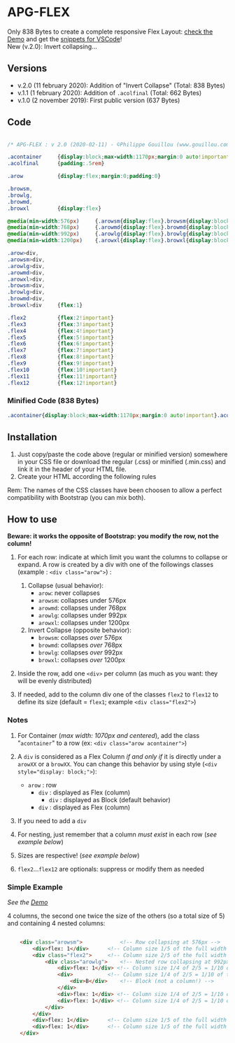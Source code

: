 # APG-FLEX 

Only 838 Bytes to create a complete responsive Flex Layout: [check the Demo](http://gouillou.com/scripts/apg-flex-demo.html) and get the [snippets for VSCode](http://gouillou.com/scripts/apg-flex-snippets.html)!  
New (v.2.0): Invert collapsing...

## Versions 

- v.2.0 (11 february 2020): Addition of "Invert Collapse" (Total: 838 Bytes)  
- v.1.1 (1 february 2020): Addition of `.acolfinal` (Total: 662 Bytes)  
- v.1.0 (2 november 2019): First public version (637 Bytes) 

## Code 

```css 

/* APG-FLEX : v 2.0 (2020-02-11) - ©Philippe Gouillou (www.gouillou.com) - LGPL 3 */

.acontainer		{display:block;max-width:1170px;margin:0 auto!important}
.acolfinal		{padding:.5rem}

.arow 			{display:flex;margin:0;padding:0}

.browsm,
.browlg,
.browmd,
.browxl 		{display:flex}

@media(min-width:576px) 	{.arowsm{display:flex}.browsm{display:block}}
@media(min-width:768px) 	{.arowmd{display:flex}.browmd{display:block}}
@media(min-width:992px) 	{.arowlg{display:flex}.browlg{display:block}}
@media(min-width:1200px)	{.arowxl{display:flex}.browxl{display:block}}

.arow>div,
.arowsm>div,
.arowlg>div,
.arowmd>div,
.arowxl>div,
.browsm>div,
.browlg>div,
.browmd>div,
.browxl>div	    {flex:1}

.flex2 			{flex:2!important}
.flex3 			{flex:3!important}
.flex4 			{flex:4!important}
.flex5 			{flex:5!important}
.flex6 			{flex:6!important}
.flex7 			{flex:7!important}
.flex8 			{flex:8!important}
.flex9 			{flex:9!important}
.flex10 		{flex:10!important}
.flex11 		{flex:11!important}
.flex12 		{flex:12!important}

``` 

### Minified Code (838 Bytes) 

```css  
.acontainer{display:block;max-width:1170px;margin:0 auto!important}.acolfinal{padding:.5rem}.arow{display:flex;margin:0;padding:0}.browlg,.browmd,.browsm,.browxl{display:flex}@media(min-width:576px){.arowsm{display:flex}.browsm{display:block}}@media(min-width:768px){.arowmd{display:flex}.browmd{display:block}}@media(min-width:992px){.arowlg{display:flex}.browlg{display:block}}@media(min-width:1200px){.arowxl{display:flex}.browxl{display:block}}.arow>div,.arowlg>div,.arowmd>div,.arowsm>div,.arowxl>div,.browlg>div,.browmd>div,.browsm>div,.browxl>div{flex:1}.flex2{flex:2!important}.flex3{flex:3!important}.flex4{flex:4!important}.flex5{flex:5!important}.flex6{flex:6!important}.flex7{flex:7!important}.flex8{flex:8!important}.flex9{flex:9!important}.flex10{flex:10!important}.flex11{flex:11!important}.flex12{flex:12!important}  
``` 

## Installation 

1. Just copy/paste the code above (regular or minified version) somewhere in your CSS file or download the regular (.css) or minified (.min.css) and link it in the header of your HTML file.  
2. Create your HTML according the following rules 

Rem: The names of the CSS classes have been choosen to allow a perfect compatibility with Bootstrap (you can mix both). 

## How to use 

**Beware: it works the opposite of Bootstrap: you modify the row, not the column!** 

1. For each row: indicate at which limit you want the columns to collapse or expand. A row is created by a div with one of the followings classes (example : `<div class="arow">`) : 
	1. Collapse (usual behavior): 
		- `arow`: never collapses  
		- `arowsm`: collapses under 576px  
		- `arowmd`: collapses under 768px  
		- `arowlg`: collapses under 992px  
		- `arowxl`: collapses under 1200px  
	2. Invert Collapse (opposite behavior): 
		- `browsm`: collapses *over* 576px  
		- `browmd`: collapses *over* 768px  
		- `browlg`: collapses *over* 992px  
		- `browxl`: collapses *over* 1200px  
  
2. Inside the row, add one `<div>` per column (as much as you want: they will be evenly distributed) 

3. If needed, add to the column div one of the classes `flex2` to `flex12` to define its size (default = `flex1`; example `<div class="flex2">`) 

### Notes 

1. For Container (*max width: 1070px and centered*), add the class "`acontainer`" to a row (ex: `<div class="arow acontainer">`) 

2. A `div` is considered as a Flex Column *if and only if* it is directly under a `arowXX` or a `browXX`. You can change this behavior by using style (`<div style="display: block;">`):  
	- `arow` : row  
		- `div` : displayed as Flex (column)  
			- `div` : displayed as Block (default behavior)  
		- `div` : displayed as Flex (column)  
3. If you need to add a `div` 

4. For nesting, just remember that a column *must exist* in each row (*see example below*) 

5. Sizes are respective! (*see example below*) 

6. `flex2`...`flex12` are optionals: suppress or modify them as needed 

### Simple Example 

*See the [Demo](http://gouillou.com/scripts/apg-flex-demo.html)* 

4 columns, the second one twice the size of the others (so a total size of 5) and containing 4 nested columns: 

```html 

	<div class="arowsm">			<!-- Row collapsing at 576px -->  
		<div>flex: 1</div>		<!-- Column size 1/5 of the full width -->  
		<div class="flex2">		<!-- Column size 2/5 of the full width -->  
			<div class="arowlg">	<!-- Nested row collapsing at 992px-->  
				<div>flex: 1</div> <!-- Column size 1/4 of 2/5 = 1/10 of the full width -->  
				<div>			<!-- Column size 1/4 of 2/5 = 1/10 of the full width -->  
					<div>B</div>	<!-- Block (not a column!) -->  
				</div>  
				<div>flex: 1</div> <!-- Column size 1/4 of 2/5 = 1/10 of the full width -->  
				<div>flex: 1</div> <!-- Column size 1/4 of 2/5 = 1/10 of the full width -->  
			</div>  
		</div>  
		<div>flex: 1</div>		<!-- Column size 1/5 of the full width -->  
		<div>flex: 1</div>		<!-- Column size 1/5 of the full width -->  
	</div>  
```  
